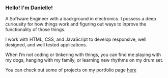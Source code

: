 ### Hello! I'm Danielle!

 A Software Engineer with a background in electronics. I possess a deep curiousity for how things work and figuring out ways to inprove the functionality of those things. 
 
 I work with HTML, CSS, and JavaScript to develop responsive, well designed, and well tested applications.
 
 When I’m not coding or tinkering with things, you can find me playing with my dogs, hanging with my family, or learning new rhythms on my drum set.
 
 
 
 You can check out some of projects on my portfolio page <a href="https://www.daniellerader.net">here</a>
